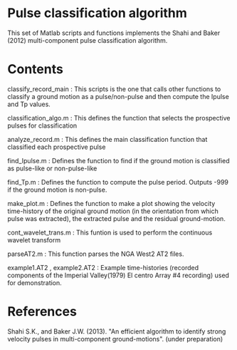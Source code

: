 Pulse classification algorithm
===============================

This set of Matlab scripts and functions implements the Shahi and Baker (2012) multi-component pulse classification algorithm.

Contents
========

classify_record_main : This scripts is the one that calls other functions to classify a ground motion as a pulse/non-pulse and then compute the Ipulse and Tp values.

classification_algo.m : This defines the function that selects the prospective pulses for classification

analyze_record.m : This defines the main classification function that classified each prospective pulse

find_Ipulse.m : Defines the function to find if the ground motion is classified as pulse-like or non-pulse-like

find_Tp.m : Defines the function to compute the pulse period. Outputs -999 if the ground motion is non-pulse.

make_plot.m : Defines the function to make a plot showing the velocity time-history of the original ground motion (in the orientation from which pulse was extracted), the extracted pulse and the residual ground-motion.

cont_wavelet_trans.m : This funtion is used to perform the continuous wavelet transform

parseAT2.m : This function parses the NGA West2 AT2 files.

example1.AT2 , example2.AT2 : Example time-histories (recorded components of the Imperial Valley(1979) El centro Array #4 recording) used for demonstration.

References
===========

Shahi S.K., and  Baker J.W. (2013). "An efficient algorithm to identify strong velocity pulses in multi-component ground-motions". (under preparation) 